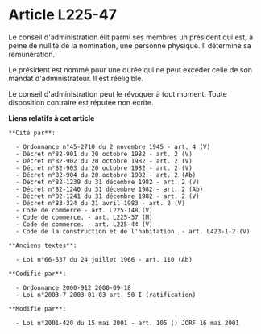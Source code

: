 # Article L225-47

Le conseil d'administration élit parmi ses membres un président qui est, à peine de nullité de la nomination, une personne
physique. Il détermine sa rémunération.

Le président est nommé pour une durée qui ne peut excéder celle de son mandat d'administrateur. Il est rééligible.

Le conseil d'administration peut le révoquer à tout moment. Toute disposition contraire est réputée non écrite.

**Liens relatifs à cet article**

	**Cité par**:

	  - Ordonnance n°45-2710 du 2 novembre 1945 - art. 4 (V)
	  - Décret n°82-901 du 20 octobre 1982 - art. 2 (V)
	  - Décret n°82-902 du 20 octobre 1982 - art. 2 (V)
	  - Décret n°82-903 du 20 octobre 1982 - art. 2 (V)
	  - Décret n°82-904 du 20 octobre 1982 - art. 2 (Ab)
	  - Décret n°82-1239 du 31 décembre 1982 - art. 2 (V)
	  - Décret n°82-1240 du 31 décembre 1982 - art. 2 (Ab)
	  - Décret n°82-1241 du 31 décembre 1982 - art. 2 (V)
	  - Décret n°83-324 du 21 avril 1983 - art. 2 (V)
	  - Code de commerce - art. L225-148 (V)
	  - Code de commerce. - art. L225-37 (M)
	  - Code de commerce. - art. L225-44 (V)
	  - Code de la construction et de l'habitation. - art. L423-1-2 (V)

	**Anciens textes**:

	  - Loi n°66-537 du 24 juillet 1966 - art. 110 (Ab)

	**Codifié par**:

	  - Ordonnance 2000-912 2000-09-18
	  - Loi n°2003-7 2003-01-03 art. 50 I (ratification)

	**Modifié par**:

	  - Loi n°2001-420 du 15 mai 2001 - art. 105 () JORF 16 mai 2001
